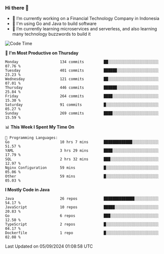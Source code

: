 ### Hi there 👋

<!--
**mazzama/mazzama** is a ✨ _special_ ✨ repository because its `README.md` (this file) appears on your GitHub profile.

Here are some ideas to get you started:

- 🔭 I’m currently working on ...
- 🌱 I’m currently learning ...
- 👯 I’m looking to collaborate on ...
- 🤔 I’m looking for help with ...
- 💬 Ask me about ...
- 📫 How to reach me: ...
- 😄 Pronouns: ...
- ⚡ Fun fact: ...
-->

- 🔭 I’m currently working on a Financial Technology Company in Indonesia
- :gun: I'm using Go and Java to build software
- 🌱 I’m currently learning microservices and serverless, and also learning many technology buzzwords to build it

<!--START_SECTION:waka-->
![Code Time](http://img.shields.io/badge/Code%20Time-3%2C506%20hrs%2042%20mins-blue)

📅 **I'm Most Productive on Thursday** 

```text
Monday                   134 commits         ██░░░░░░░░░░░░░░░░░░░░░░░   07.76 % 
Tuesday                  401 commits         ██████░░░░░░░░░░░░░░░░░░░   23.23 % 
Wednesday                121 commits         ██░░░░░░░░░░░░░░░░░░░░░░░   07.01 % 
Thursday                 446 commits         ██████░░░░░░░░░░░░░░░░░░░   25.84 % 
Friday                   264 commits         ████░░░░░░░░░░░░░░░░░░░░░   15.30 % 
Saturday                 91 commits          █░░░░░░░░░░░░░░░░░░░░░░░░   05.27 % 
Sunday                   269 commits         ████░░░░░░░░░░░░░░░░░░░░░   15.59 % 
```


📊 **This Week I Spent My Time On** 

```text
💬 Programming Languages: 
Go                       10 hrs 7 mins       █████████████░░░░░░░░░░░░   51.57 % 
YAML                     3 hrs 29 mins       ████░░░░░░░░░░░░░░░░░░░░░   17.79 % 
SQL                      2 hrs 32 mins       ███░░░░░░░░░░░░░░░░░░░░░░   12.97 % 
Nginx Configuration      59 mins             █░░░░░░░░░░░░░░░░░░░░░░░░   05.06 % 
Other                    59 mins             █░░░░░░░░░░░░░░░░░░░░░░░░   05.03 % 
```

**I Mostly Code in Java** 

```text
Java                     26 repos            ██████████████░░░░░░░░░░░   54.17 % 
JavaScript               10 repos            █████░░░░░░░░░░░░░░░░░░░░   20.83 % 
Go                       6 repos             ███░░░░░░░░░░░░░░░░░░░░░░   12.50 % 
TypeScript               2 repos             █░░░░░░░░░░░░░░░░░░░░░░░░   04.17 % 
Dockerfile               1 repo              █░░░░░░░░░░░░░░░░░░░░░░░░   02.08 % 
```




 Last Updated on 05/09/2024 01:08:58 UTC
<!--END_SECTION:waka-->
